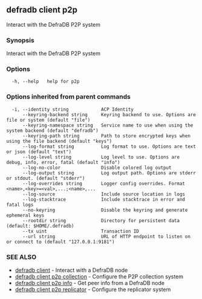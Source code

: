 ## defradb client p2p

Interact with the DefraDB P2P system

### Synopsis

Interact with the DefraDB P2P system

### Options

```
  -h, --help   help for p2p
```

### Options inherited from parent commands

```
  -i, --identity string            ACP Identity
      --keyring-backend string     Keyring backend to use. Options are file or system (default "file")
      --keyring-namespace string   Service name to use when using the system backend (default "defradb")
      --keyring-path string        Path to store encrypted keys when using the file backend (default "keys")
      --log-format string          Log format to use. Options are text or json (default "text")
      --log-level string           Log level to use. Options are debug, info, error, fatal (default "info")
      --log-no-color               Disable colored log output
      --log-output string          Log output path. Options are stderr or stdout. (default "stderr")
      --log-overrides string       Logger config overrides. Format <name>,<key>=<val>,...;<name>,...
      --log-source                 Include source location in logs
      --log-stacktrace             Include stacktrace in error and fatal logs
      --no-keyring                 Disable the keyring and generate ephemeral keys
      --rootdir string             Directory for persistent data (default: $HOME/.defradb)
      --tx uint                    Transaction ID
      --url string                 URL of HTTP endpoint to listen on or connect to (default "127.0.0.1:9181")
```

### SEE ALSO

* [defradb client](defradb_client.md)	 - Interact with a DefraDB node
* [defradb client p2p collection](defradb_client_p2p_collection.md)	 - Configure the P2P collection system
* [defradb client p2p info](defradb_client_p2p_info.md)	 - Get peer info from a DefraDB node
* [defradb client p2p replicator](defradb_client_p2p_replicator.md)	 - Configure the replicator system

